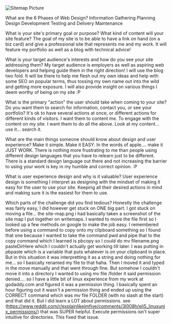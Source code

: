 ![Sitemap Picture](/week-2/img/site-map.png)

What are the 6 Phases of Web Design?
Information Gathering
Planning
Design
Development
Testing and Delivery
Maintenance


What is your site's primary goal or purpose? What kind of content will your site feature?
The goal of my site is to be able to have a link on hand (on a biz card) and give a professional site that represents me and my work.  It will feature my portfolio as well as a blog with technical advice!

What is your target audience's interests and how do you see your site addressing them?
My target audience is employers as well as aspiring web developers and helping guide them in the right direction!  I will use the blog two fold.  It will be there to help me flesh out my own ideas and help with some SEO on popular terms, thus tossing my own name out into the wild and getting more exposure.  I will also provide insight on various things I deem worthy of being on my site :P 


What is the primary "action" the user should take when coming to your site? Do you want them to search for information, contact you, or see your portfolio? It's ok to have several actions at once, or different actions for different kinds of visitors.
I want them to content me.  To engage with the content on my site.  I want them to do all the above.  Look at my content... use it... search it.

What are the main things someone should know about design and user experience?
Make it simple.  Make it EASY.  In the words of apple.... make it JUST WORK.  There is nothing more frustrating to me than people using different design languages that you have to relearn just to be different.  There is a standard design language out there and not increasing the barrier to using your work is key in my humble and correct opinion.  :P


What is user experience design and why is it valuable? 
User experience design is something I interpret as designing with the mindset of making it easy for the user to use your site.  Keeping all their desired actions in mind and making sure it is the easiest for them to use.

Which parts of the challenge did you find tedious?
Honestly the challenge was fairly easy, I did however get stuck on ONE big part.  I got stuck on moving a file... the site-map.png i had basically taken a screenshot of the site map I put together on writemaps.  I wanted to move the file first so I looked up a few methods on google to make the job easy.  I remembered before using a command to copy onto my clipboard something so I found that one because I wanted to take the command pwd and pipe that to the copy command which I learned is pbcopy so I could do mv filename.png pasteDirHere which I couldn't actually get working till later.  I was putting in pbpaste which is a variable that puts whatever is on your clipboard in place.  But in this situation it was interpretting it as a string and doing nothing for me... so I basically renamed my file to that haha.  Then I moved it and typed in the move manually and that went through fine.  But somehow I couldn't move it into a directory I wanted to using mv file /folder it said permission denied.... so I have a little bit of linux experience from my work at godaddy.com and figured it was a permission thing.  I basically spent an hour figuring out it wasn't a permission thing and ended up using the CORRECT command which was mv file FOLDER (with no slash at the start) and that did it.  But I did learn a LOT about permissions. see (https://www.reddit.com/r/explainlikeimfive/comments/3l008h/eli5_linuxunix_permissions/) that was SUPER helpful.  Execute permissions isn't super intuitive for directories.  This fixed that issue.  